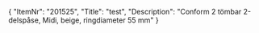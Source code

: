 {
  "ItemNr": "201525",
  "Title": "test",
  "Description": "Conform 2 tömbar 2-delspåse, Midi, beige, ringdiameter 55 mm"
}
